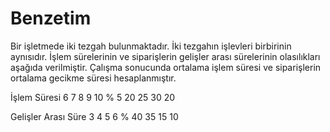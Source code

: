 # Benzetim
Bir işletmede iki tezgah bulunmaktadır. İki tezgahın işlevleri birbirinin aynısıdır. İşlem sürelerinin ve siparişlerin gelişler arası sürelerinin olasılıkları aşağıda verilmiştir.
Çalışma sonucunda ortalama işlem süresi ve siparişlerin ortalama gecikme süresi hesaplanmıştır. 

İşlem Süresi	6	 7	 8	 9	 10
            %	5	 20	 25	 30	 20

Gelişler Arası Süre	3	  4	  5	  6
                 %	40	35	15	10
